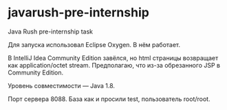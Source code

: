 # javarush-pre-internship
Java Rush pre-internship task

Для запуска использовал Eclipse Oxygen. В нём работает.

В IntelliJ Idea Community Edition завёлся, но html страницы возвращает как application/octet stream. Предполагаю, что из-за обрезанного JSP в Community Edition.

Уровень совместимости — Java 1.8.

Порт сервера 8088. 
База как и просили test, пользователь root/root.

